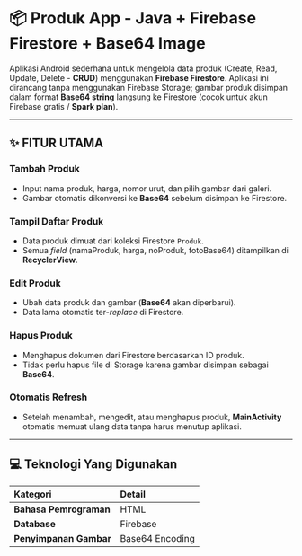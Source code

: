# 📦 Produk App - Java + Firebase Firestore + Base64 Image

Aplikasi Android sederhana untuk mengelola data produk (Create, Read, Update, Delete - **CRUD**) menggunakan **Firebase Firestore**. 
Aplikasi ini dirancang tanpa menggunakan Firebase Storage; gambar produk disimpan dalam format **Base64 string** langsung ke Firestore (cocok untuk akun Firebase gratis / **Spark plan**).

---

## ✨ FITUR UTAMA

### **Tambah Produk**

* Input nama produk, harga, nomor urut, dan pilih gambar dari galeri.
* Gambar otomatis dikonversi ke **Base64** sebelum disimpan ke Firestore.

### **Tampil Daftar Produk**

* Data produk dimuat dari koleksi Firestore `Produk`.
* Semua *field* (namaProduk, harga, noProduk, fotoBase64) ditampilkan di **RecyclerView**.

### **Edit Produk**

* Ubah data produk dan gambar (**Base64** akan diperbarui).
* Data lama otomatis ter-*replace* di Firestore.

### **Hapus Produk**

* Menghapus dokumen dari Firestore berdasarkan ID produk.
* Tidak perlu hapus file di Storage karena gambar disimpan sebagai **Base64**.

### **Otomatis Refresh**

* Setelah menambah, mengedit, atau menghapus produk, **MainActivity** otomatis memuat ulang data tanpa harus menutup aplikasi.

---

## 💻 Teknologi Yang Digunakan

| Kategori | Detail |
| :--- | :--- |
| **Bahasa Pemrograman** | HTML |
| **Database** | Firebase |
| **Penyimpanan Gambar** | Base64 Encoding |

